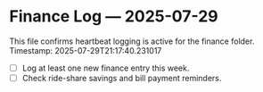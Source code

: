 # Finance Log — 2025-07-29

This file confirms heartbeat logging is active for the finance folder.
Timestamp: 2025-07-29T21:17:40.231017

- [ ] Log at least one new finance entry this week.
- [ ] Check ride-share savings and bill payment reminders.
